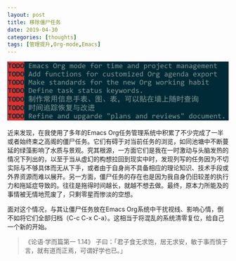 ```yaml
---
layout: post
title: 移除僵尸任务
date: 2019-04-30
categories: [thoughts]
tags: [管理提升,Org-mode,Emacs]
---
```


![](/figures/p60467129.jpg)

近来发现，在我使用了多年的Emacs Org任务管理系统中积累了不少完成了一半或者始终束之高阁的僵尸任务。它们有碍于对当前任务的浏览，如同池塘中不断蔓延的绿藻影响了水质与景观。究其根源，一方面它们是我在一时激动与头脑发热的情况下列出的，以至于当从虚幻的构想拉回到现实中时，发现列写的任务因为不切实际与不够具体而无从下手，或者由于自身尚不具备相应的理论知识、技术手段或外界资源而难以展开。另一方面，僵尸任务的存在也是因为我自身仍旧较差的执行力和拖延症导致的。往往是拖得时间越长，就越不想去做。最终，原本力所能及的事情被无情地荒废了，只剩零星而惨淡的空想。

面对这个情况，与其让僵尸任务放在Emacs Org系统中干扰视线、影响心情，倒不如将它们全部归档（C-c C-x C-a）。这相当于将混乱的系统清零复位，给自己一个新的开始。

> 《论语·学而篇第一 1.14》 子曰：「君子食无求饱，居无求安，敏于事而慎于言，就有道而正焉，可谓好学也已。」
